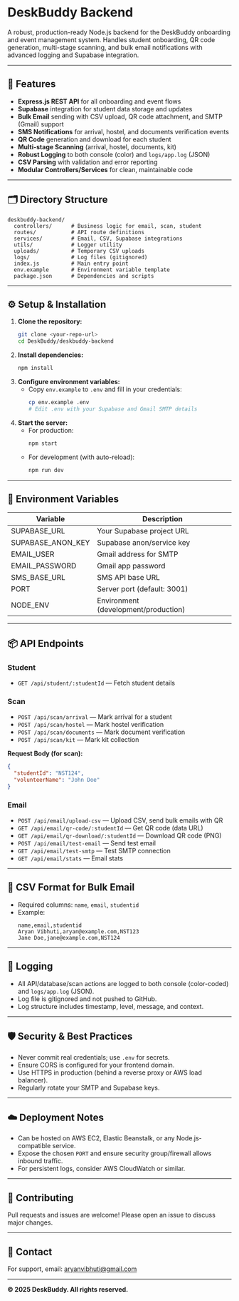 # DeskBuddy Backend

A robust, production-ready Node.js backend for the DeskBuddy onboarding and event management system. Handles student onboarding, QR code generation, multi-stage scanning, and bulk email notifications with advanced logging and Supabase integration.

---

## 🚀 Features

- **Express.js REST API** for all onboarding and event flows
- **Supabase** integration for student data storage and updates
- **Bulk Email** sending with CSV upload, QR code attachment, and SMTP (Gmail) support
- **SMS Notifications** for arrival, hostel, and documents verification events
- **QR Code** generation and download for each student
- **Multi-stage Scanning** (arrival, hostel, documents, kit)
- **Robust Logging** to both console (color) and `logs/app.log` (JSON)
- **CSV Parsing** with validation and error reporting
- **Modular Controllers/Services** for clean, maintainable code

---

## 🗂️ Directory Structure

```
deskbuddy-backend/
  controllers/      # Business logic for email, scan, student
  routes/           # API route definitions
  services/         # Email, CSV, Supabase integrations
  utils/            # Logger utility
  uploads/          # Temporary CSV uploads
  logs/             # Log files (gitignored)
  index.js          # Main entry point
  env.example       # Environment variable template
  package.json      # Dependencies and scripts
```

---

## ⚙️ Setup & Installation

1. **Clone the repository:**
   ```sh
   git clone <your-repo-url>
   cd DeskBuddy/deskbuddy-backend
   ```
2. **Install dependencies:**
   ```sh
   npm install
   ```
3. **Configure environment variables:**
   - Copy `env.example` to `.env` and fill in your credentials:
     ```sh
     cp env.example .env
     # Edit .env with your Supabase and Gmail SMTP details
     ```
4. **Start the server:**
   - For production:
     ```sh
     npm start
     ```
   - For development (with auto-reload):
     ```sh
     npm run dev
     ```

---

## 🔑 Environment Variables

| Variable          | Description                          |
| ----------------- | ------------------------------------ |
| SUPABASE_URL      | Your Supabase project URL            |
| SUPABASE_ANON_KEY | Supabase anon/service key            |
| EMAIL_USER        | Gmail address for SMTP               |
| EMAIL_PASSWORD    | Gmail app password                   |
| SMS_BASE_URL      | SMS API base URL                     |
| PORT              | Server port (default: 3001)          |
| NODE_ENV          | Environment (development/production) |

---

## 📦 API Endpoints

### **Student**

- `GET /api/student/:studentId` — Fetch student details

### **Scan**

- `POST /api/scan/arrival` — Mark arrival for a student
- `POST /api/scan/hostel` — Mark hostel verification
- `POST /api/scan/documents` — Mark document verification
- `POST /api/scan/kit` — Mark kit collection

**Request Body (for scan):**

```json
{
  "studentId": "NST124",
  "volunteerName": "John Doe"
}
```

### **Email**

- `POST /api/email/upload-csv` — Upload CSV, send bulk emails with QR
- `GET /api/email/qr-code/:studentId` — Get QR code (data URL)
- `GET /api/email/qr-download/:studentId` — Download QR code (PNG)
- `POST /api/email/test-email` — Send test email
- `GET /api/email/test-smtp` — Test SMTP connection
- `GET /api/email/stats` — Email stats

---

## 📄 CSV Format for Bulk Email

- Required columns: `name`, `email`, `studentid`
- Example:
  ```csv
  name,email,studentid
  Aryan Vibhuti,aryan@example.com,NST123
  Jane Doe,jane@example.com,NST124
  ```

---

## 📝 Logging

- All API/database/scan actions are logged to both console (color-coded) and `logs/app.log` (JSON).
- Log file is gitignored and not pushed to GitHub.
- Log structure includes timestamp, level, message, and context.

---

## 🛡️ Security & Best Practices

- Never commit real credentials; use `.env` for secrets.
- Ensure CORS is configured for your frontend domain.
- Use HTTPS in production (behind a reverse proxy or AWS load balancer).
- Regularly rotate your SMTP and Supabase keys.

---

## ☁️ Deployment Notes

- Can be hosted on AWS EC2, Elastic Beanstalk, or any Node.js-compatible service.
- Expose the chosen `PORT` and ensure security group/firewall allows inbound traffic.
- For persistent logs, consider AWS CloudWatch or similar.

---

## 🤝 Contributing

Pull requests and issues are welcome! Please open an issue to discuss major changes.

---

## 📧 Contact

For support, email: aryanvibhuti@gmail.com

---

**© 2025 DeskBuddy. All rights reserved.**
